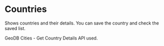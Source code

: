 # Countries
Shows countries and  their details.
 You can save the country and check the saved list.



GeoDB Cities - Get Country Details API used.
